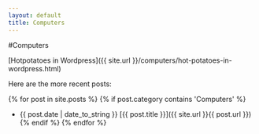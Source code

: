```yaml
---
layout: default
title: Computers
---
```


#Computers

[Hotpotatoes in Wordpress]({{ site.url }}/computers/hot-potatoes-in-wordpress.html)

Here are the more recent posts:

{% for post in site.posts %}
{% if post.category contains 'Computers' %}
* {{ post.date | date_to_string }} [{{ post.title }}]({{ site.url }}{{ post.url }})
{% endif %}
{% endfor %}

